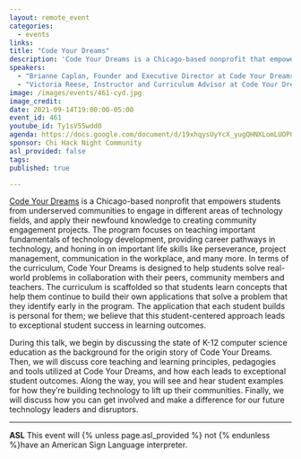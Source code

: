 ```yaml
---
layout: remote_event
categories:
  - events
links: 
title: "Code Your Dreams"
description: 'Code Your Dreams is a Chicago-based nonprofit that empowers students from underserved communities to engage in different areas of technology fields, and apply their newfound knowledge to creating community engagement projects. During this talk, we begin by discussing the state of K-12 computer science education as the background for the origin story of Code Your Dreams. Then, we will discuss core teaching and learning principles, pedagogies and tools utilized at Code Your Dreams, and how each leads to exceptional student outcomes. Along the way, you will see and hear student examples for how they’re building technology to lift up their communities. Finally, we will discuss how you can get involved and make a difference for our future technology leaders and disruptors.'
speakers:
  - "Brianne Caplan, Founder and Executive Director at Code Your Dreams & Program Director at the University of Chicago's Careers in Computer Science program, She/Her"
  - "Victoria Reese, Instructor and Curriculum Advisor at Code Your Dreams & Data Scientist at E15 Group, She/Her"
image: /images/events/461-cyd.jpg
image_credit:
date: 2021-09-14T19:00:00-05:00
event_id: 461
youtube_id: Ty1sV55wdd0
agenda: https://docs.google.com/document/d/19xhqysUyYcX_yugQHNXLomLUOP0R2iVi1w4RdXin_lQ/edit?usp=sharing
sponsor: Chi Hack Night Community
asl_provided: false
tags: 
published: true

---
```


[Code Your Dreams](https://www.codeyourdreams.org/) is a Chicago-based nonprofit that empowers students from underserved communities to engage in different areas of technology fields, and apply their newfound knowledge to creating community engagement projects. The program focuses on teaching important fundamentals of technology development, providing career pathways in technology, and honing in on important life skills like perseverance, project management, communication in the workplace, and many more. In terms of the curriculum, Code Your Dreams is designed to help students solve real-world problems in collaboration with their peers, community members and teachers. The curriculum is scaffolded so that students learn concepts that help them continue to build their own applications that solve a problem that they identify early in the program. The application that each student builds is personal for them; we believe that this student-centered approach leads to exceptional student success in learning outcomes.

During this talk, we begin by discussing the state of K-12 computer science education as the background for the origin story of Code Your Dreams. Then, we will discuss core teaching and learning principles, pedagogies and tools utilized at Code Your Dreams, and how each leads to exceptional student outcomes. Along the way, you will see and hear student examples for how they’re building technology to lift up their communities. Finally, we will discuss how you can get involved and make a difference for our future technology leaders and disruptors.

---

**ASL** This event will {% unless page.asl_provided %} not {% endunless %}have an American Sign Language interpreter.
